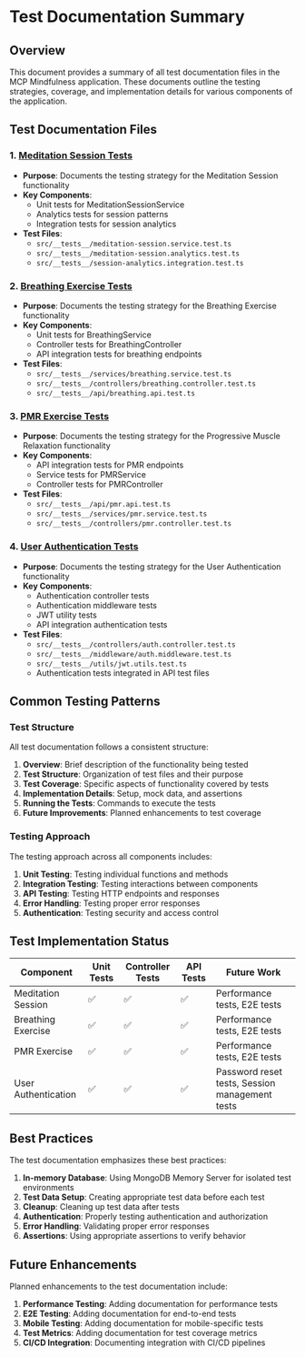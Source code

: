 # Test Documentation Summary

## Overview
This document provides a summary of all test documentation files in the MCP Mindfulness application. These documents outline the testing strategies, coverage, and implementation details for various components of the application.

## Test Documentation Files

### 1. [Meditation Session Tests](./meditation-session-tests.md)
- **Purpose**: Documents the testing strategy for the Meditation Session functionality
- **Key Components**:
  - Unit tests for MeditationSessionService
  - Analytics tests for session patterns
  - Integration tests for session analytics
- **Test Files**:
  - `src/__tests__/meditation-session.service.test.ts`
  - `src/__tests__/meditation-session.analytics.test.ts`
  - `src/__tests__/session-analytics.integration.test.ts`

### 2. [Breathing Exercise Tests](./breathing-exercise-tests.md)
- **Purpose**: Documents the testing strategy for the Breathing Exercise functionality
- **Key Components**:
  - Unit tests for BreathingService
  - Controller tests for BreathingController
  - API integration tests for breathing endpoints
- **Test Files**:
  - `src/__tests__/services/breathing.service.test.ts`
  - `src/__tests__/controllers/breathing.controller.test.ts`
  - `src/__tests__/api/breathing.api.test.ts`

### 3. [PMR Exercise Tests](./pmr-exercise-tests.md)
- **Purpose**: Documents the testing strategy for the Progressive Muscle Relaxation functionality
- **Key Components**:
  - API integration tests for PMR endpoints
  - Service tests for PMRService
  - Controller tests for PMRController
- **Test Files**:
  - `src/__tests__/api/pmr.api.test.ts`
  - `src/__tests__/services/pmr.service.test.ts`
  - `src/__tests__/controllers/pmr.controller.test.ts`

### 4. [User Authentication Tests](./user-authentication-tests.md)
- **Purpose**: Documents the testing strategy for the User Authentication functionality
- **Key Components**:
  - Authentication controller tests
  - Authentication middleware tests
  - JWT utility tests
  - API integration authentication tests
- **Test Files**:
  - `src/__tests__/controllers/auth.controller.test.ts`
  - `src/__tests__/middleware/auth.middleware.test.ts`
  - `src/__tests__/utils/jwt.utils.test.ts`
  - Authentication tests integrated in API test files

## Common Testing Patterns

### Test Structure
All test documentation follows a consistent structure:
1. **Overview**: Brief description of the functionality being tested
2. **Test Structure**: Organization of test files and their purpose
3. **Test Coverage**: Specific aspects of functionality covered by tests
4. **Implementation Details**: Setup, mock data, and assertions
5. **Running the Tests**: Commands to execute the tests
6. **Future Improvements**: Planned enhancements to test coverage

### Testing Approach
The testing approach across all components includes:
1. **Unit Testing**: Testing individual functions and methods
2. **Integration Testing**: Testing interactions between components
3. **API Testing**: Testing HTTP endpoints and responses
4. **Error Handling**: Testing proper error responses
5. **Authentication**: Testing security and access control

## Test Implementation Status

| Component | Unit Tests | Controller Tests | API Tests | Future Work |
|-----------|------------|------------------|-----------|-------------|
| Meditation Session | ✅ | ✅ | ✅ | Performance tests, E2E tests |
| Breathing Exercise | ✅ | ✅ | ✅ | Performance tests, E2E tests |
| PMR Exercise | ✅ | ✅ | ✅ | Performance tests, E2E tests |
| User Authentication | ✅ | ✅ | ✅ | Password reset tests, Session management tests |

## Best Practices

The test documentation emphasizes these best practices:
1. **In-memory Database**: Using MongoDB Memory Server for isolated test environments
2. **Test Data Setup**: Creating appropriate test data before each test
3. **Cleanup**: Cleaning up test data after tests
4. **Authentication**: Properly testing authentication and authorization
5. **Error Handling**: Validating proper error responses
6. **Assertions**: Using appropriate assertions to verify behavior

## Future Enhancements

Planned enhancements to the test documentation include:
1. **Performance Testing**: Adding documentation for performance tests
2. **E2E Testing**: Adding documentation for end-to-end tests
3. **Mobile Testing**: Adding documentation for mobile-specific tests
4. **Test Metrics**: Adding documentation for test coverage metrics
5. **CI/CD Integration**: Documenting integration with CI/CD pipelines 